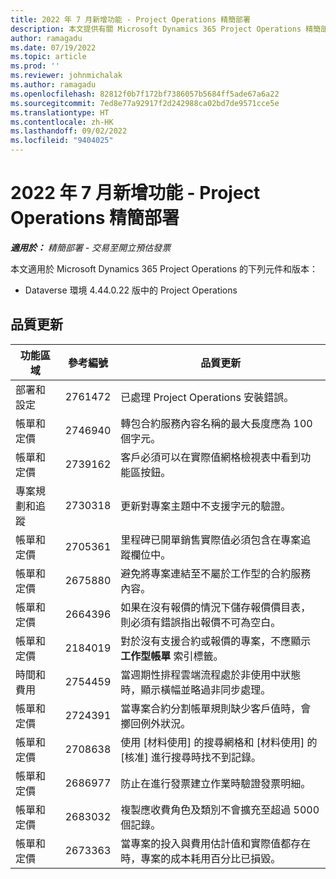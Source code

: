 ```yaml
---
title: 2022 年 7 月新增功能 - Project Operations 精簡部署
description: 本文提供有關 Microsoft Dynamics 365 Project Operations 精簡部署 2022 年 7 月發行版本中所提供之品質更新的資訊。
author: ramagadu
ms.date: 07/19/2022
ms.topic: article
ms.prod: ''
ms.reviewer: johnmichalak
ms.author: ramagadu
ms.openlocfilehash: 82812f0b7f172bf7386057b5684ff5ade67a6a22
ms.sourcegitcommit: 7ed8e77a92917f2d242988ca02bd7de9571cce5e
ms.translationtype: HT
ms.contentlocale: zh-HK
ms.lasthandoff: 09/02/2022
ms.locfileid: "9404025"
---
```

# <a name="whats-new-july-2022---project-operations-lite-deployment"></a>2022 年 7 月新增功能 - Project Operations 精簡部署

_**適用於：** 精簡部署 - 交易至開立預估發票_

本文適用於 Microsoft Dynamics 365 Project Operations 的下列元件和版本：

- Dataverse 環境 4.44.0.22 版中的 Project Operations

## <a name="quality-updates"></a>品質更新

| 功能區域 | 參考編號 | 品質更新 |
| --- | --- | --- |
| 部署和設定 | 2761472 | 已處理 Project Operations 安裝錯誤。 |
| 帳單和定價 | 2746940 | 轉包合約服務內容名稱的最大長度應為 100 個字元。 |
| 帳單和定價 | 2739162 | 客戶必須可以在實際值網格檢視表中看到功能區按鈕。 |
| 專案規劃和追蹤 | 2730318 | 更新對專案主題中不支援字元的驗證。 |
| 帳單和定價 | 2705361 | 里程碑已開單銷售實際值必須包含在專案追蹤欄位中。 |
| 帳單和定價 | 2675880 | 避免將專案連結至不屬於工作型的合約服務內容。 |
| 帳單和定價 | 2664396 | 如果在沒有報價的情況下儲存報價價目表，則必須有錯誤指出報價不可為空白。 |
| 帳單和定價 | 2184019 | 對於沒有支援合約或報價的專案，不應顯示 **工作型帳單** 索引標籤。 |
| 時間和費用 | 2754459 | 當週期性排程雲端流程處於非使用中狀態時，顯示橫幅並略過非同步處理。 |
| 帳單和定價 | 2724391 | 當專案合約分割帳單規則缺少客戶值時，會擲回例外狀況。 |
| 帳單和定價 | 2708638 | 使用 [材料使用] 的搜尋網格和 [材料使用] 的 [核准] 進行搜尋時找不到記錄。|
| 帳單和定價 | 2686977 | 防止在進行發票建立作業時驗證發票明細。 |
| 帳單和定價 | 2683032 | 複製應收費角色及類別不會擴充至超過 5000 個記錄。|
| 帳單和定價 | 2673363 | 當專案的投入與費用估計值和實際值都存在時，專案的成本耗用百分比已損毀。 |
